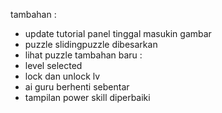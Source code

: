 tambahan : 
- update tutorial panel tinggal masukin gambar
- puzzle slidingpuzzle dibesarkan
- lihat puzzle
tambahan baru : 
- level selected
- lock dan unlock lv
- ai guru berhenti sebentar
- tampilan power skill diperbaiki
